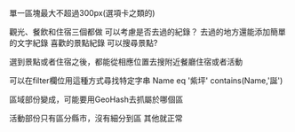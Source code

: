 單一區塊最大不超過300px(選項卡之類的)

觀光、餐飲和住宿三個都做
可以考慮是否去過的紀錄？
去過的地方還能添加簡單的文字紀錄
喜歡的景點紀錄
可以搜尋景點?

選到景點或者住宿之後，都能從相應位置去搜附近餐廳住宿或者活動


可以在filter欄位用這種方式尋找特定字串
Name eq '紫坪'
contains(Name,'誕')


區域部份變成，可能要用GeoHash去抓屬於哪個區

活動部份只有區分縣市，沒有細分到區
其他就正常